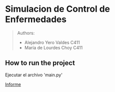 # Simulacion de Control de Enfermedades
>Authors:
> - Alejandro Yero Valdes C411
> - María de Lourdes Choy C411

## How to run the project

Ejecutar el archivo 'main.py'

[Informe](./reporte.pdf)
